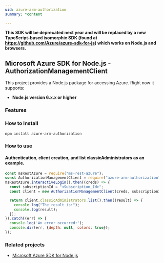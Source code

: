 ```yaml
---
uid: azure-arm-authorization
summary: *content

---
```

**This SDK will be deprecated next year and will be replaced by a new TypeScript-based isomorphic SDK (found at https://github.com/Azure/azure-sdk-for-js) which works on Node.js and browsers.**
## Microsoft Azure SDK for Node.js - AuthorizationManagementClient

This project provides a Node.js package for accessing Azure. Right now it supports:
- **Node.js version 6.x.x or higher**

### Features


### How to Install

```bash
npm install azure-arm-authorization
```

### How to use

#### Authentication, client creation, and list classicAdministrators as an example.

```javascript
const msRestAzure = require("ms-rest-azure");
const AuthorizationManagementClient = require("azure-arm-authorization");
msRestAzure.interactiveLogin().then((creds) => {
  const subscriptionId = "<Subscription_Id>";
  const client = new AuthorizationManagementClient(creds, subscriptionId);

  return client.classicAdministrators.list().then((result) => {
    console.log("The result is:");
    console.log(result);
  });
}).catch((err) => {
  console.log('An error occurred:');
  console.dir(err, {depth: null, colors: true});
});
```
### Related projects

- [Microsoft Azure SDK for Node.js](https://github.com/Azure/azure-sdk-for-node)
